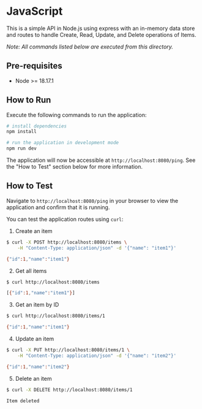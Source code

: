 # JavaScript

This is a simple API in Node.js using express with an in-memory data store and routes to handle Create, Read, Update, and Delete operations of Items.

_Note: All commands listed below are executed from this directory._

## Pre-requisites

- Node >= 18.17.1

## How to Run

Execute the following commands to run the application:

```bash
# install dependencies
npm install

# run the application in development mode
npm run dev
```

The application will now be accessible at `http://localhost:8080/ping`. See the "How to Test" section below for more information.

## How to Test

Navigate to `http://localhost:8080/ping` in your browser to view the application and confirm that it is running.

You can test the application routes using `curl`:

1. Create an item
```bash
$ curl -X POST http://localhost:8080/items \
    -H "Content-Type: application/json" -d '{"name": "item1"}' 

{"id":1,"name":"item1"}
```

2. Get all items
```sh
$ curl http://localhost:8080/items

[{"id":1,"name":"item1"}]
```

3. Get an item by ID
```sh
$ curl http://localhost:8080/items/1

{"id":1,"name":"item1"}
```

4. Update an item
```sh
$ curl -X PUT http://localhost:8080/items/1 \
    -H "Content-Type: application/json" -d '{"name": "item2"}'

{"id":1,"name":"item2"}
```

5. Delete an item
```sh
$ curl -X DELETE http://localhost:8080/items/1

Item deleted
```